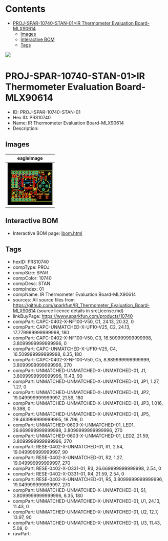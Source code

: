 



Contents
========

* [PROJ-SPAR-10740-STAN-01>IR Thermometer Evaluation Board-MLX90614](#proj-spar-10740-stan-01ir-thermometer-evaluation-board-mlx90614)
	* [Images](#images)
	* [Interactive BOM](#interactive-bom)
	* [Tags](#tags)
  
![][im]
# PROJ-SPAR-10740-STAN-01>IR Thermometer Evaluation Board-MLX90614

- ID: PROJ-SPAR-10740-STAN-01
- Hex ID: PRS10740
- Name: IR Thermometer Evaluation Board-MLX90614
- Description: 

## Images
  
  

|eagleImage|
| :---: |
|[![eagleImage](eagleImage_140.png)](eagleImage_600.png)|

## Interactive BOM

- Interactive BOM page: [ibom.html](kicad/bom/ibom.html)

## Tags

- hexID: PRS10740
- oompType: PROJ
- oompSize: SPAR
- oompColor: 10740
- oompDesc: STAN
- oompIndex: 01
- oompName: IR Thermometer Evaluation Board-MLX90614
- sources: All source files from https://github.com/sparkfun/IR_Thermometer_Evaluation_Board-MLX90614 (source licence details in srcLicense.md)
- linkBuyPage: https://www.sparkfun.com/products/10740
- oompPart: CAPC-0402-X-NF100-V50, C1, 24.13, 20.32, 0
- oompPart: CAPC-UNMATCHED-X-UF10-V25, C2, 24.13, 17.779999999999998, 180
- oompPart: CAPC-0402-X-NF100-V50, C3, 16.509999999999998, 3.8099999999999996, 0
- oompPart: CAPC-UNMATCHED-X-UF10-V25, C4, 16.509999999999998, 6.35, 180
- oompPart: CAPC-0402-X-NF100-V50, C5, 8.889999999999999, 3.8099999999999996, 270
- oompPart: UNMATCHED-UNMATCHED-X-UNMATCHED-01, J1, 3.8099999999999996, 11.43, 90
- oompPart: UNMATCHED-UNMATCHED-X-UNMATCHED-01, JP1, 1.27, 1.27, 0
- oompPart: UNMATCHED-UNMATCHED-X-UNMATCHED-01, JP2, 19.049999999999997, 21.59, 180
- oompPart: UNMATCHED-UNMATCHED-X-UNMATCHED-01, JP3, 1.016, 9.398, 0
- oompPart: UNMATCHED-UNMATCHED-X-UNMATCHED-01, JP5, 29.463999999999995, 18.796, 0
- oompPart: UNMATCHED-0603-X-UNMATCHED-01, LED1, 26.669999999999998, 3.8099999999999996, 270
- oompPart: UNMATCHED-0603-X-UNMATCHED-01, LED2, 21.59, 3.8099999999999996, 270
- oompPart: RESE-0402-X-UNMATCHED-01, R1, 2.54, 19.049999999999997, 90
- oompPart: RESE-0402-X-UNMATCHED-01, R2, 1.27, 19.049999999999997, 270
- oompPart: RESE-0402-X-O331-01, R3, 26.669999999999998, 2.54, 0
- oompPart: RESE-0402-X-O331-01, R4, 21.59, 2.54, 0
- oompPart: RESE-0402-X-UNMATCHED-01, R5, 3.8099999999999996, 19.049999999999997, 270
- oompPart: UNMATCHED-UNMATCHED-X-UNMATCHED-01, S1, 3.8099999999999996, 6.35, 180
- oompPart: UNMATCHED-UNMATCHED-X-UNMATCHED-01, U1, 24.13, 11.43, 0
- oompPart: UNMATCHED-UNMATCHED-X-UNMATCHED-01, U2, 12.7, 13.97, 90
- oompPart: UNMATCHED-UNMATCHED-X-UNMATCHED-01, U3, 11.43, 5.08, 0
- rawPart: 



[im]: eagleImage_450.png

